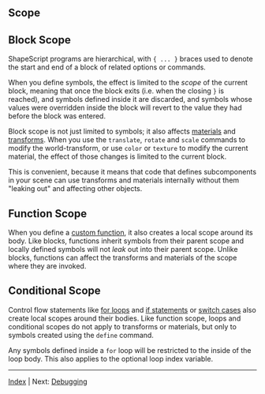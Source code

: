Scope
---

## Block Scope

ShapeScript programs are hierarchical, with `{ ... }` braces used to denote the start and end of a block of related options or commands.

When you define symbols, the effect is limited to the *scope* of the current block, meaning that once the block exits (i.e. when the closing `}` is reached), and symbols defined inside it are discarded, and symbols whose values were overridden inside the block will revert to the value they had before the block was entered.

Block scope is not just limited to symbols; it also affects [materials](materials.md) and [transforms](transforms.md). When you use the `translate`, `rotate` and `scale` commands to modify the world-transform, or use `color` or `texture` to modify the current material, the effect of those changes is limited to the current block.

This is convenient, because it means that code that defines subcomponents in your scene can use transforms and materials internally without them "leaking out" and affecting other objects.

## Function Scope

When you define a [custom function](functions.md#custom-functions), it also creates a local scope around its body. Like blocks, functions inherit symbols from their parent scope and locally defined symbols will not *leak* out into their parent scope. Unlike blocks, functions can affect the transforms and materials of the scope where they are invoked.

## Conditional Scope

Control flow statements like [for loops](control-flow.md#loops) and [if statements](control-flow.md#if-else) or [switch cases](control-flow.md#switch-case) also create local scopes around their bodies. Like function scope, loops and conditional scopes do not apply to transforms or materials, but only to symbols created using the `define` command.

Any symbols defined inside a `for` loop will be restricted to the inside of the loop body. This also applies to the optional loop index variable.

---
[Index](index.md) | Next: [Debugging](debugging.md)
